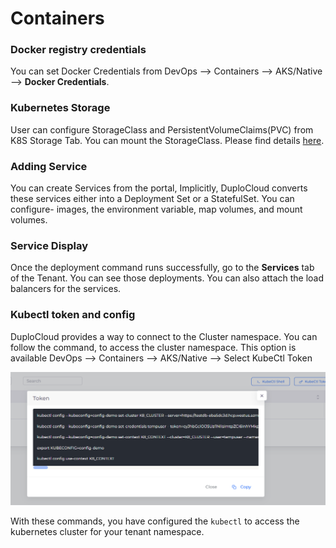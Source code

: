 # Containers

### Docker registry credentials <a href="#4-toc-title" id="4-toc-title"></a>

You can set Docker Credentials from  DevOps --> Containers --> AKS/Native --> **Docker Credentials**.

### Kubernetes Storage

User can configure StorageClass and PersistentVolumeClaims(PVC) from K8S Storage Tab. You can mount the StorageClass. Please find details [here](storage-options.md).

### Adding Service

&#x20;You can create Services from the portal, Implicitly, DuploCloud converts these services either into a Deployment Set or a StatefulSet. You can configure- images, the environment variable, map volumes, and mount volumes.

### Service Display

Once the deployment command runs successfully, go to the **Services** tab of the Tenant. You can see those deployments. You can also attach the load balancers for the services.

### Kubectl token and config

DuploCloud provides a way to connect to the Cluster namespace. You can follow the command, to access the cluster namespace. This option is available DevOps --> Containers --> AKS/Native --> Select KubeCtl Token

![](../../../.gitbook/assets/image.png)

With these commands, you have configured the `kubectl` to access the kubernetes cluster for your tenant namespace.

